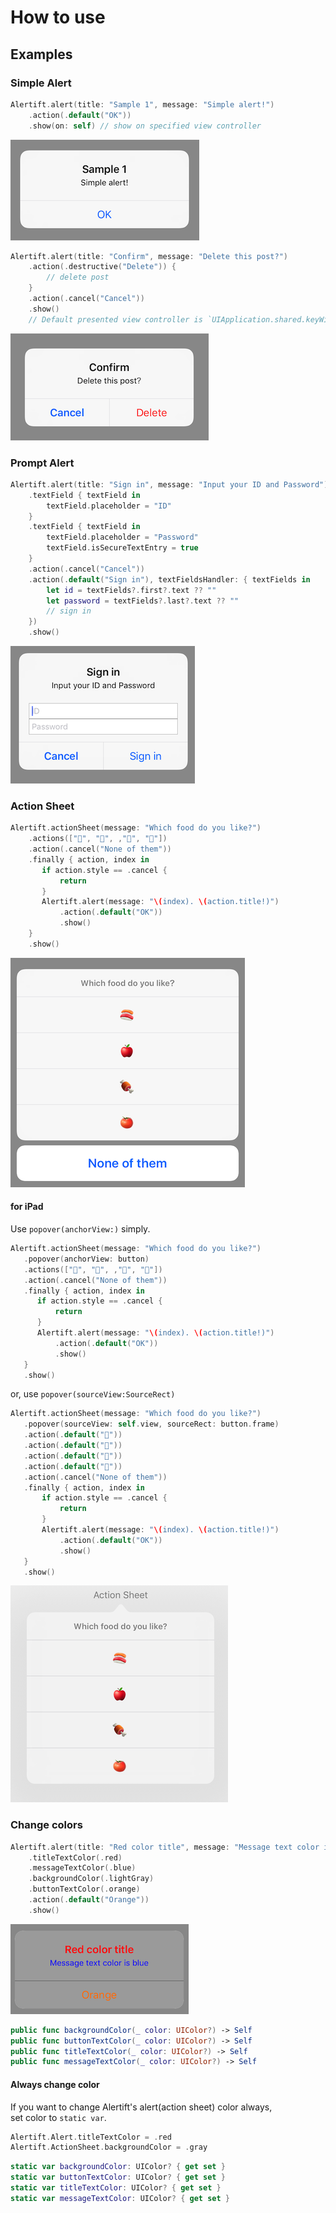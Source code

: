 # How to use
## Examples

### Simple Alert

```swift
Alertift.alert(title: "Sample 1", message: "Simple alert!")
    .action(.default("OK"))
    .show(on: self) // show on specified view controller
```

![img2](img2.png)


```swift
Alertift.alert(title: "Confirm", message: "Delete this post?")
    .action(.destructive("Delete")) {
        // delete post
    }
    .action(.cancel("Cancel"))
    .show()
    // Default presented view controller is `UIApplication.shared.keyWindow?.rootViewController`
```

![img1](img1.png)


### Prompt Alert

```swift
Alertift.alert(title: "Sign in", message: "Input your ID and Password")
    .textField { textField in
        textField.placeholder = "ID"
    }
    .textField { textField in
        textField.placeholder = "Password"
        textField.isSecureTextEntry = true
    }
    .action(.cancel("Cancel"))
    .action(.default("Sign in"), textFieldsHandler: { textFields in
        let id = textFields?.first?.text ?? ""
        let password = textFields?.last?.text ?? ""
        // sign in
    })
    .show()
```

![img3](img3.png)

### Action Sheet

```swift
Alertift.actionSheet(message: "Which food do you like?")
    .actions(["🍣", "🍎", ,"🍖", "🍅"])
    .action(.cancel("None of them"))
    .finally { action, index in
       if action.style == .cancel {
           return
       }
       Alertift.alert(message: "\(index). \(action.title!)")
           .action(.default("OK"))
           .show()
    }
    .show()
```

![img4](img4.png)

#### for iPad
Use `popover(anchorView:)` simply.

```swift
Alertift.actionSheet(message: "Which food do you like?")
   .popover(anchorView: button)
   .actions(["🍣", "🍎", ,"🍖", "🍅"])
   .action(.cancel("None of them"))
   .finally { action, index in
      if action.style == .cancel {
          return
      }
      Alertift.alert(message: "\(index). \(action.title!)")
          .action(.default("OK"))
          .show()
   }
   .show()
```

or, use `popover(sourceView:SourceRect)`

```swift
Alertift.actionSheet(message: "Which food do you like?")
   .popover(sourceView: self.view, sourceRect: button.frame)
   .action(.default("🍣"))
   .action(.default("🍎"))
   .action(.default("🍖"))
   .action(.default("🍅"))
   .action(.cancel("None of them"))
   .finally { action, index in
       if action.style == .cancel {
           return
       }
       Alertift.alert(message: "\(index). \(action.title!)")
           .action(.default("OK"))
           .show()
   }
   .show()
```


![img5](img5.png)

### Change colors

```swift
Alertift.alert(title: "Red color title", message: "Message text color is blue")
    .titleTextColor(.red)
    .messageTextColor(.blue)
    .backgroundColor(.lightGray)
    .buttonTextColor(.orange)
    .action(.default("Orange"))
    .show()
```

![img6](img6.png)

```swift
public func backgroundColor(_ color: UIColor?) -> Self
public func buttonTextColor(_ color: UIColor?) -> Self
public func titleTextColor(_ color: UIColor?) -> Self
public func messageTextColor(_ color: UIColor?) -> Self
```

#### Always change color

If you want to change Alertift's alert(action sheet) color always,  
set color to `static var`.

```swift
Alertift.Alert.titleTextColor = .red
Alertift.ActionSheet.backgroundColor = .gray
```

```swift
static var backgroundColor: UIColor? { get set }
static var buttonTextColor: UIColor? { get set }
static var titleTextColor: UIColor? { get set }
static var messageTextColor: UIColor? { get set }
```
